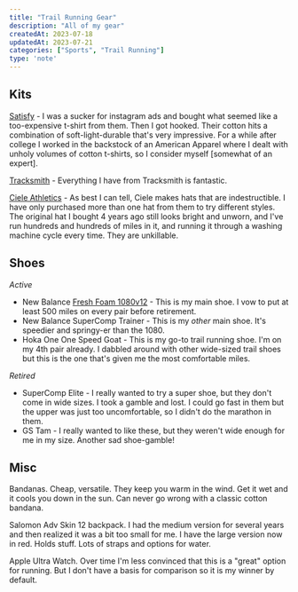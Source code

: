 ```yaml
---
title: "Trail Running Gear"
description: "All of my gear"
createdAt: 2023-07-18
updatedAt: 2023-07-21
categories: ["Sports", "Trail Running"]
type: 'note'
---
```


## Kits

[Satisfy](https://satisfyrunning.com/) - I was a sucker for instagram ads and bought what seemed like a too-expensive t-shirt from them. Then I got hooked. Their cotton hits a combination of soft-light-durable that's very impressive. For a while after college I worked in the backstock of an American Apparel where I dealt with unholy volumes of cotton t-shirts, so I consider myself [somewhat of an expert].

[Tracksmith](https://www.tracksmith.com/) - Everything I have from Tracksmith is fantastic.

[Ciele Athletics](https://cieleathletics.com/) - As best I can tell, Ciele makes hats that are indestructible. I have only purchased more than one hat from them to try different styles. The original hat I bought 4 years ago still looks bright and unworn, and I've run hundreds and hundreds of miles in it, and running it through a washing machine cycle every time. They are unkillable.

## Shoes

_Active_

- New Balance [Fresh Foam 1080v12](https://www.newbalance.com/pd/fresh-foam-x-1080v12/M1080V12-MPS.html) - This is my main shoe. I vow to put at least 500 miles on every pair before retirement.
- New Balance SuperComp Trainer - This is my _other_ main shoe. It's speedier and springy-er than the 1080.
- Hoka One One Speed Goat - This is my go-to trail running shoe. I'm on my 4th pair already. I dabbled around with other wide-sized trail shoes but this is the one that's given me the most comfortable miles.

_Retired_

- SuperComp Elite - I really wanted to try a super shoe, but they don't come in wide sizes. I took a gamble and lost. I could go fast in them but the upper was just too uncomfortable, so I didn't do the marathon in them.
-  GS Tam - I really wanted to like these, but they weren't wide enough for me in my size. Another sad shoe-gamble!

## Misc

Bandanas. Cheap, versatile. They keep you warm in the wind. Get it wet and it cools you down in the sun. Can never go wrong with a classic cotton bandana.

Salomon Adv Skin 12 backpack. I had the medium version for several years and then realized it was a bit too small for me. I have the large version now in red. Holds stuff. Lots of straps and options for water.

Apple Ultra Watch. Over time I'm less convinced that this is a "great" option for running. But I don't have a basis for comparison so it is my winner by default.

